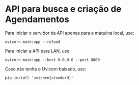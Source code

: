 # API para busca e criação de Agendamentos #

Para iniciar o servidor da API apenas para a máquina local, use:
```
uvicorn main:app --reload
```

Para iniciar a API para LAN, use:
```
uvicorn main:app --host 0.0.0.0 --port 8000
```

Caso não tenha o Uvicorn baixado, use:
```
pip install 'uvicorn[standard]'
```
